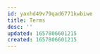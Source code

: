 ```yaml
---
id: yaxhd49v79qad6771kwbiwe
title: Terms
desc: ''
updated: 1657806601215
created: 1657806601215
---
```

